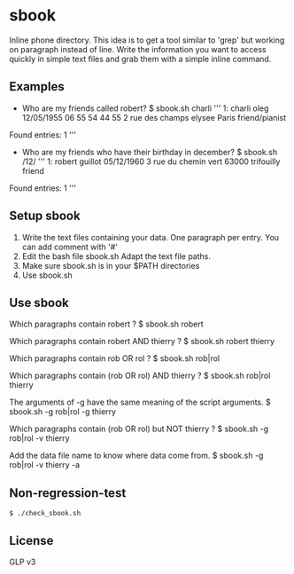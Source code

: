 sbook
=====

Inline phone directory.
This idea is to get a tool similar to 'grep' but working on paragraph instead of line.
Write the information you want to access quickly in simple text files and grab them with a simple inline command.


Examples
--------

* Who are my friends called robert?
    $ sbook.sh charli
'''
1:
charli oleg
12/05/1955
06 55 54 44 55
2 rue des champs elysee
Paris
friend/pianist

Found entries: 1
'''

* Who are my friends who have their birthday in december?
    $ sbook.sh /12/
'''
1:
robert guillot
05/12/1960
3 rue du chemin vert
63000 trifouilly
friend

Found entries: 1
'''

Setup sbook
-----------

1. Write the text files containing your data.
   One paragraph per entry. You can add comment with '#'
2. Edit the bash file sbook.sh
   Adapt the text file paths.
3. Make sure sbook.sh is in your $PATH directories
4. Use sbook.sh

Use sbook
---------
Which paragraphs contain robert ?
    $ sbook.sh robert

Which paragraphs contain robert AND thierry ?
    $ sbook.sh robert thierry

Which paragraphs contain rob OR rol ?
    $ sbook.sh rob\|rol

Which paragraphs contain (rob OR rol) AND thierry ?
    $ sbook.sh rob\|rol thierry

The arguments of -g have the same meaning of the script arguments.
    $ sbook.sh -g rob\|rol -g thierry

Which paragraphs contain (rob OR rol) but NOT thierry ?
    $ sbook.sh -g rob\|rol -v thierry

Add the data file name to know where data come from.
    $ sbook.sh -g rob\|rol -v thierry -a

Non-regression-test
-------------------

    $ ./check_sbook.sh

License
-------
GLP v3


